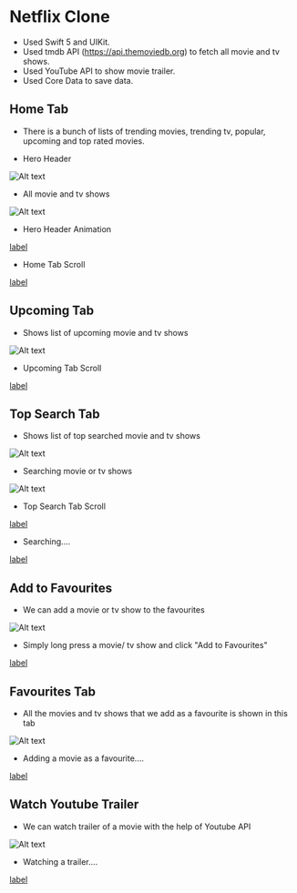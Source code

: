 # Netflix Clone

- Used Swift 5 and UIKit.
- Used tmdb API (https://api.themoviedb.org) to fetch all movie and tv shows.
- Used YouTube API to show movie trailer. 
- Used Core Data to save data. 

## Home Tab

- There is a bunch of lists of trending movies, trending tv, popular, upcoming and top rated movies.

- Hero Header

![Alt text](Screenshots/mainTab.png)

- All movie and tv shows

![Alt text](Screenshots/mainTab2.png)

- Hero Header Animation

[label](Screenshots/mainTabv1.mp4)

- Home Tab Scroll

[label](Screenshots/mainTabv2.mp4)

## Upcoming Tab

- Shows list of upcoming movie and tv shows

![Alt text](Screenshots/upcomingTab.png)

- Upcoming Tab Scroll

[label](Screenshots/upcomingTabvd.mp4)

## Top Search Tab

- Shows list of top searched movie and tv shows

![Alt text](Screenshots/TopSearch.png)

- Searching movie or tv shows

![Alt text](Screenshots/TopSearch2.png)

- Top Search Tab Scroll

[label](Screenshots/TopSearchvd.mp4)

- Searching....

[label](Screenshots/TopSearch2vd.mp4)

## Add to Favourites

- We can add a movie or tv show to the favourites

![Alt text](Screenshots/addToFab.png)

- Simply long press a movie/ tv show and click "Add to Favourites"

[label](Screenshots/addToFabvd.mp4)

## Favourites Tab

- All the movies and tv shows that we add as a favourite is shown in this tab


![Alt text](Screenshots/fab.png)

- Adding a movie as a favourite....

[label](Screenshots/fabvd.mp4)

## Watch Youtube Trailer

- We can watch trailer of a movie with the help of Youtube API


![Alt text](Screenshots/preview.png)

- Watching a trailer....

[label](Screenshots/previewvd.mp4)